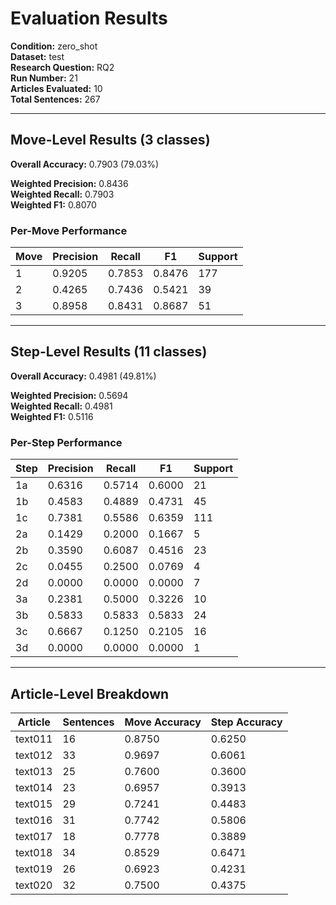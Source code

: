 # Evaluation Results

**Condition:** zero_shot  
**Dataset:** test  
**Research Question:** RQ2  
**Run Number:** 21  
**Articles Evaluated:** 10  
**Total Sentences:** 267  

---

## Move-Level Results (3 classes)

**Overall Accuracy:** 0.7903 (79.03%)  

**Weighted Precision:** 0.8436  
**Weighted Recall:** 0.7903  
**Weighted F1:** 0.8070  

### Per-Move Performance

| Move | Precision | Recall | F1 | Support |
|------|-----------|--------|----|---------|
| 1 | 0.9205 | 0.7853 | 0.8476 | 177 |
| 2 | 0.4265 | 0.7436 | 0.5421 | 39 |
| 3 | 0.8958 | 0.8431 | 0.8687 | 51 |

---

## Step-Level Results (11 classes)

**Overall Accuracy:** 0.4981 (49.81%)  

**Weighted Precision:** 0.5694  
**Weighted Recall:** 0.4981  
**Weighted F1:** 0.5116  

### Per-Step Performance

| Step | Precision | Recall | F1 | Support |
|------|-----------|--------|----|---------|
| 1a | 0.6316 | 0.5714 | 0.6000 | 21 |
| 1b | 0.4583 | 0.4889 | 0.4731 | 45 |
| 1c | 0.7381 | 0.5586 | 0.6359 | 111 |
| 2a | 0.1429 | 0.2000 | 0.1667 | 5 |
| 2b | 0.3590 | 0.6087 | 0.4516 | 23 |
| 2c | 0.0455 | 0.2500 | 0.0769 | 4 |
| 2d | 0.0000 | 0.0000 | 0.0000 | 7 |
| 3a | 0.2381 | 0.5000 | 0.3226 | 10 |
| 3b | 0.5833 | 0.5833 | 0.5833 | 24 |
| 3c | 0.6667 | 0.1250 | 0.2105 | 16 |
| 3d | 0.0000 | 0.0000 | 0.0000 | 1 |

---

## Article-Level Breakdown

| Article | Sentences | Move Accuracy | Step Accuracy |
|---------|-----------|---------------|---------------|
| text011 | 16 | 0.8750 | 0.6250 |
| text012 | 33 | 0.9697 | 0.6061 |
| text013 | 25 | 0.7600 | 0.3600 |
| text014 | 23 | 0.6957 | 0.3913 |
| text015 | 29 | 0.7241 | 0.4483 |
| text016 | 31 | 0.7742 | 0.5806 |
| text017 | 18 | 0.7778 | 0.3889 |
| text018 | 34 | 0.8529 | 0.6471 |
| text019 | 26 | 0.6923 | 0.4231 |
| text020 | 32 | 0.7500 | 0.4375 |

